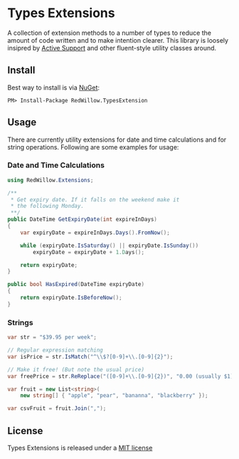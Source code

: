 # Types Extensions

A collection of extension methods to a number of types to reduce the amount of code written and to make intention clearer. This library is loosely insipred by [Active Support](https://github.com/rails/rails/tree/master/activesupport) and other fluent-style utility classes around.

## Install

Best way to install is via [NuGet](https://www.nuget.org/packages/RedWillow.TypesExtensions):

```
PM> Install-Package RedWillow.TypesExtension
```

## Usage

There are currently utility extensions for date and time calculations and for string operations. Following are some examples for usage:

### Date and Time Calculations

```C#
using RedWillow.Extensions;

/**
 * Get expiry date. If it falls on the weekend make it
 * the following Monday.
 **/
public DateTime GetExpiryDate(int expireInDays)
{
    var expiryDate = expireInDays.Days().FromNow();

    while (expiryDate.IsSaturday() || expiryDate.IsSunday())
        expiryDate = expiryDate + 1.Days();

    return expiryDate;
}

public bool HasExpired(DateTime expiryDate)
{
    return expiryDate.IsBeforeNow();
}
```

### Strings

```C#
var str = "$39.95 per week";

// Regular expression matching
var isPrice = str.IsMatch("^\\$?[0-9]+\\.[0-9]{2}");

// Make it free! (But note the usual price)
var freePrice = str.ReReplace("([0-9]+\\.[0-9]{2})", "0.00 (usually $1)");

var fruit = new List<string>(
    new string[] { "apple", "pear", "bananna", "blackberry" });

var csvFruit = fruit.Join(",");
```

## License

Types Extensions is released under a [MIT license](http://opensource.org/licenses/MIT)

